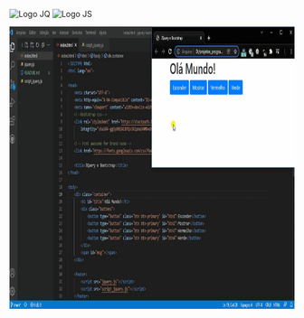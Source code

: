 <img src="https://avatars.githubusercontent.com/u/70142?s=200&v=4" alt="Logo JQ" height="80"></img>
<img src="https://upload.wikimedia.org/wikipedia/commons/thumb/9/99/Unofficial_JavaScript_logo_2.svg/800px-Unofficial_JavaScript_logo_2.svg.png" alt="Logo JS" height="80"></img>




<img src="gif.gif" alt="Gif funcionamento" height="500"></img>

